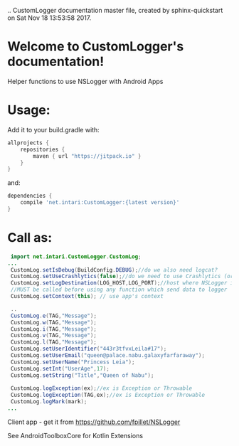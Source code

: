.. CustomLogger documentation master file, created by
   sphinx-quickstart on Sat Nov 18 13:53:58 2017.
   
   
Welcome to CustomLogger's documentation!
========================================


Helper functions to use NSLogger with Android Apps





Usage:
======

Add it to your build.gradle with:
```gradle
allprojects {
    repositories {
        maven { url "https://jitpack.io" }
    }
}
```
and:

```gradle
dependencies {
    compile 'net.intari:CustomLogger:{latest version}'
}
```


Call as:
======

```java
 import net.intari.CustomLogger.CustomLog;
...
 CustomLog.setIsDebug(BuildConfig.DEBUG);//do we also need logcat?
 CustomLog.setUseCrashlytics(false);//do we need to use Crashlytics (or true if you configured it)
 CustomLog.setLogDestination(LOG_HOST,LOG_PORT);//host where NSLogger is running
 //MUST be called before using any function which send data to logger
 CustomLog.setContext(this); // use app's context

 ..
 CustomLog.e(TAG,"Message");
 CustomLog.w(TAG,"Message");
 CustomLog.i(TAG,"Message");
 CustomLog.v(TAG,"Message");
 CustomLog.l(TAG,"Message");
 CustomLog.setUserIdentifier("443r3tfvxLeila#17");
 CustomLog.setUserEmail("queen@palace.nabu.galaxyfarfaraway");
 CustomLog.setUserName("Princess Leia");
 CustomLog.setInt("UserAge",17);
 CustomLog.setString("Title","Queen of Nabu");
     
 CustomLog.logException(ex);//ex is Exception or Throwable
 CustomLog.logException(TAG,ex);//ex is Exception or Throwable
 CustomLog.logMark(mark);
...

```

Client app - get it from https://github.com/fpillet/NSLogger

See AndroidToolboxCore for Kotlin Extensions
